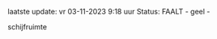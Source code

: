 laatste update: 
vr 03-11-2023  9:18   uur 
Status: FAALT - geel - 
<div class="service Y">schijfruimte</div>